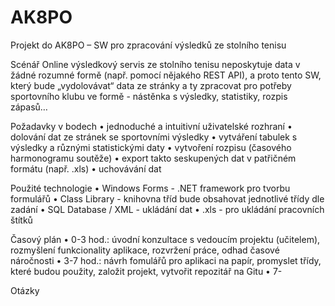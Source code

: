 # AK8PO
Projekt do AK8PO – SW pro zpracování výsledků ze stolního tenisu

Scénář
Online výsledkový servis ze stolního tenisu neposkytuje data v žádné rozumné formě (např. pomocí nějakého REST 
API), a proto tento SW, který bude „vydolovávat“ data ze stránky a ty zpracovat pro potřeby sportovního klubu 
ve formě - nástěnka s výsledky, statistiky, rozpis zápasů…

Požadavky v bodech
•	jednoduché a intuitivní uživatelské rozhraní
•	dolování dat ze stránek se sportovními výsledky
•	vytváření tabulek s výsledky a různými statistickými daty
•	vytvoření rozpisu (časového harmonogramu soutěže)
•	export takto seskupených dat v patřičném formátu (např. .xls)
•	uchovávání dat

Použité technologie
•	Windows Forms - .NET framework pro tvorbu formulářů
•	Class Library - knihovna tříd bude obsahovat jednotlivé třídy dle zadání
•	SQL Database / XML - ukládání dat
•	.xls - pro ukládání pracovních štítků

Časový plán
•	0-3 hod.: úvodní konzultace s vedoucím projektu (učitelem), rozmyšlení funkcionality aplikace, rozvržení práce, 
            odhad časové náročnosti
•	3-7 hod.: návrh fomulářů pro aplikaci na papír, promyslet třídy, které budou použity, založit projekt, vytvořit
            repozitář na Gitu
•	7-

Otázky
